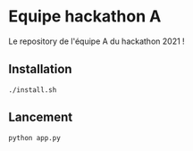 # Equipe hackathon A
Le repository de l'équipe A du hackathon 2021 !

## Installation

    ./install.sh

## Lancement

    python app.py